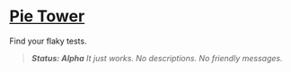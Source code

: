 # [Pie Tower](https://pie-tower.sapphi.red/)

Find your flaky tests.

> ***Status: Alpha***
> *It just works. No descriptions. No friendly messages.*
